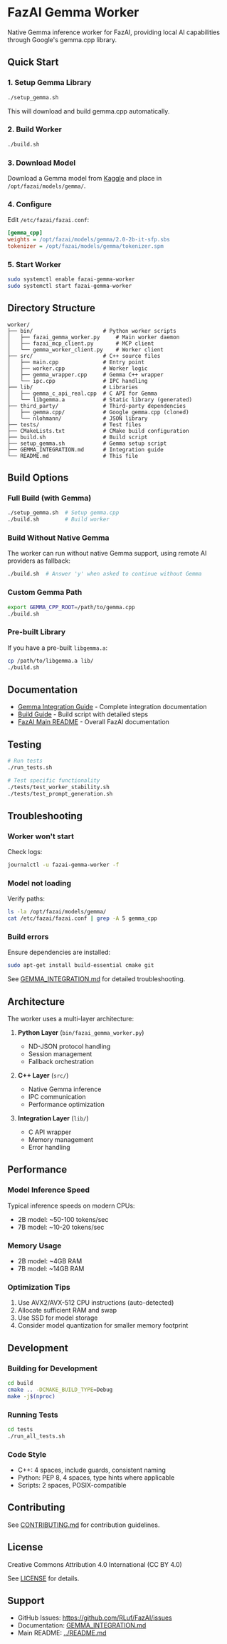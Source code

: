 # FazAI Gemma Worker

Native Gemma inference worker for FazAI, providing local AI capabilities through Google's gemma.cpp library.

## Quick Start

### 1. Setup Gemma Library

```bash
./setup_gemma.sh
```

This will download and build gemma.cpp automatically.

### 2. Build Worker

```bash
./build.sh
```

### 3. Download Model

Download a Gemma model from [Kaggle](https://www.kaggle.com/models/google/gemma) and place in `/opt/fazai/models/gemma/`.

### 4. Configure

Edit `/etc/fazai/fazai.conf`:

```ini
[gemma_cpp]
weights = /opt/fazai/models/gemma/2.0-2b-it-sfp.sbs
tokenizer = /opt/fazai/models/gemma/tokenizer.spm
```

### 5. Start Worker

```bash
sudo systemctl enable fazai-gemma-worker
sudo systemctl start fazai-gemma-worker
```

## Directory Structure

```
worker/
├── bin/                      # Python worker scripts
│   ├── fazai_gemma_worker.py     # Main worker daemon
│   ├── fazai_mcp_client.py       # MCP client
│   └── gemma_worker_client.py    # Worker client
├── src/                      # C++ source files
│   ├── main.cpp              # Entry point
│   ├── worker.cpp            # Worker logic
│   ├── gemma_wrapper.cpp     # Gemma C++ wrapper
│   └── ipc.cpp               # IPC handling
├── lib/                      # Libraries
│   ├── gemma_c_api_real.cpp  # C API for Gemma
│   └── libgemma.a            # Static library (generated)
├── third_party/              # Third-party dependencies
│   ├── gemma.cpp/            # Google gemma.cpp (cloned)
│   └── nlohmann/             # JSON library
├── tests/                    # Test files
├── CMakeLists.txt            # CMake build configuration
├── build.sh                  # Build script
├── setup_gemma.sh            # Gemma setup script
├── GEMMA_INTEGRATION.md      # Integration guide
└── README.md                 # This file
```

## Build Options

### Full Build (with Gemma)

```bash
./setup_gemma.sh  # Setup gemma.cpp
./build.sh        # Build worker
```

### Build Without Native Gemma

The worker can run without native Gemma support, using remote AI providers as fallback:

```bash
./build.sh  # Answer 'y' when asked to continue without Gemma
```

### Custom Gemma Path

```bash
export GEMMA_CPP_ROOT=/path/to/gemma.cpp
./build.sh
```

### Pre-built Library

If you have a pre-built `libgemma.a`:

```bash
cp /path/to/libgemma.a lib/
./build.sh
```

## Documentation

- [Gemma Integration Guide](GEMMA_INTEGRATION.md) - Complete integration documentation
- [Build Guide](build.sh) - Build script with detailed steps
- [FazAI Main README](../README.md) - Overall FazAI documentation

## Testing

```bash
# Run tests
./run_tests.sh

# Test specific functionality
./tests/test_worker_stability.sh
./tests/test_prompt_generation.sh
```

## Troubleshooting

### Worker won't start

Check logs:
```bash
journalctl -u fazai-gemma-worker -f
```

### Model not loading

Verify paths:
```bash
ls -la /opt/fazai/models/gemma/
cat /etc/fazai/fazai.conf | grep -A 5 gemma_cpp
```

### Build errors

Ensure dependencies are installed:
```bash
sudo apt-get install build-essential cmake git
```

See [GEMMA_INTEGRATION.md](GEMMA_INTEGRATION.md) for detailed troubleshooting.

## Architecture

The worker uses a multi-layer architecture:

1. **Python Layer** (`bin/fazai_gemma_worker.py`)
   - ND-JSON protocol handling
   - Session management
   - Fallback orchestration

2. **C++ Layer** (`src/`)
   - Native Gemma inference
   - IPC communication
   - Performance optimization

3. **Integration Layer** (`lib/`)
   - C API wrapper
   - Memory management
   - Error handling

## Performance

### Model Inference Speed

Typical inference speeds on modern CPUs:

- 2B model: ~50-100 tokens/sec
- 7B model: ~10-20 tokens/sec

### Memory Usage

- 2B model: ~4GB RAM
- 7B model: ~14GB RAM

### Optimization Tips

1. Use AVX2/AVX-512 CPU instructions (auto-detected)
2. Allocate sufficient RAM and swap
3. Use SSD for model storage
4. Consider model quantization for smaller memory footprint

## Development

### Building for Development

```bash
cd build
cmake .. -DCMAKE_BUILD_TYPE=Debug
make -j$(nproc)
```

### Running Tests

```bash
cd tests
./run_all_tests.sh
```

### Code Style

- C++: 4 spaces, include guards, consistent naming
- Python: PEP 8, 4 spaces, type hints where applicable
- Scripts: 2 spaces, POSIX-compatible

## Contributing

See [CONTRIBUTING.md](../CONTRIBUTING.md) for contribution guidelines.

## License

Creative Commons Attribution 4.0 International (CC BY 4.0)

See [LICENSE](../LICENSE) for details.

## Support

- GitHub Issues: https://github.com/RLuf/FazAI/issues
- Documentation: [GEMMA_INTEGRATION.md](GEMMA_INTEGRATION.md)
- Main README: [../README.md](../README.md)
